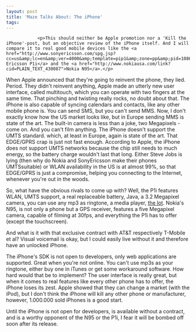```yaml
---
layout: post
title: 'Maze Talks About: The iPhone'
tags:
---
```



                <p>This should neither be Apple promotion nor a 'Kill the iPhone'-post, but an objective review of the iPhone itself. And I will compare it to real good mobile devices like the <a href="http://www.sonyericsson.com/spg.jsp?cc=us&amp;lc=en&amp;ver=4000&amp;template=pip1&amp;zone=pp&amp;pid=10864">Sony Ericsson P1i</a> and the <a href="http://www.nokiausa.com/link?cid=PLAIN_TEXT_430087">Nokia N95</a>.</p>
<!--more-->
<p>When Apple announced that they're going to reinvent the phone, they lied. Period. They didn't reinvent anything, Apple made an utterly new user interface, called multitouch, which you can operate with two fingers at the same time. That pinching and twisting really rocks, no doubt about that. The iPhone is also capable of syncing calendars and contacts, like any other mobile phone is. You can send SMS, but you can't send MMS. Now, I don't exactly know how the US market looks like, but in Europe sending MMS is state of the art. The built-in camera is less than a joke, two Megapixels - come on. And you can't film anything. The iPhone doesn't support the UMTS standard. which, at least in Europe, again is state of the art. That EDGE/GPRS crap is just not fast enough. According to Apple, the iPhone does not support UMTS networks because the chip still needs to much energy, so the battery charge wouldn't last that long. Either Steve Jobs is lying (then why do Nokia and SonyEricsson make their phones UMTSsuitable) or WLAN availability in the US is at almost 99%, so that EDGE/GPRS is just a compromise, helping you connecting to the Internet, whenever you're out in the woods.</p>
<p>So, what have the obvious rivals to come up with? Well, the P1i features WLAN, UMTS support, a real replaceable battery, Java, a 3.2 Megapixel camera, you can use any mp3 as ringtone, a media player, <a href="http://www.sonyericsson.com/spg.jsp?cc=us&amp;lc=en&amp;ver=4000&amp;template=pip3&amp;zone=pp&amp;pid=10864">the lot</a>. Nokia's N95, is not only a phone but a GPS receiver, features a five Megapixel camera, capable of filming at 30fps, and everything the P1i has to offer (except the touchscreen).</p>
<p>And what is it with that exclusive contract with AT&amp;T respectively T-Mobile et al? Visual voicemail is okay, but I could easily live without it and therefore have an unlocked iPhone.</p>
<p>The iPhone's SDK is not open to developers, only web applications are supported. Great when you're not online. You can't use mp3s as your ringtone, either buy one in iTunes or get some workaround software. How hard would that be to implement? The user interface is really great, but when it comes to real features like every other phone has to offer, the iPhone loses its zest. Apple showed that they can change a market (with the iPod), but I don't think the iPhone will kill any other phone or manufacturer, however, 1.000.000 sold iPhones is a good start.</p>
<p>Until the iPhone is not open for developers, is available without a contract, and is a worthy opponent of the N95 or the P1i, I fear it will be bombed off soon after its release.</p>
